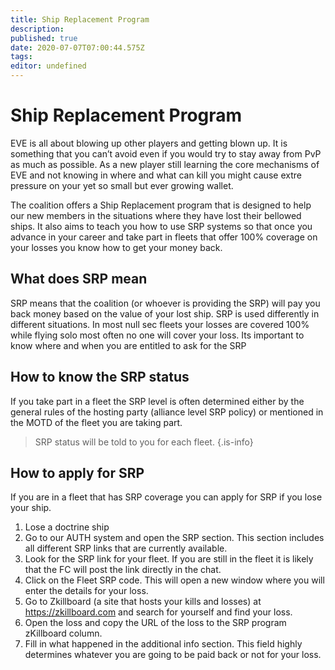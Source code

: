 ```yaml
---
title: Ship Replacement Program
description: 
published: true
date: 2020-07-07T07:00:44.575Z
tags: 
editor: undefined
---
```


# Ship Replacement Program
EVE is all about blowing up other players and getting blown up. It is something that you can’t avoid even if you would try to stay away from PvP as much as possible. As a new player still learning the core mechanisms of EVE and not knowing in where and what can kill you might cause extre pressure on your yet so small but ever growing wallet.

The coalition offers a Ship Replacement program that is designed to help our new members in the situations where they have lost their bellowed ships. It also aims to teach you how to use SRP systems so that once you advance in your career and take part in fleets that offer 100% coverage on your losses you know how to get your money back.

## What does SRP mean
SRP means that the coalition (or whoever is providing the SRP) will pay you back money based on the value of your lost ship. SRP is used differently in different situations. In most null sec fleets your losses are covered 100% while flying solo most often no one will cover your loss. Its important to know where and when you are entitled to ask for the SRP

## How to know the SRP status
If you take part in a fleet the SRP level is often determined either by the general rules of the hosting party (alliance level SRP policy) or mentioned in the MOTD of the fleet you are taking part.

> SRP status will be told to you for each fleet.
{.is-info}


## How to apply for SRP
If  you are in a fleet that has SRP coverage you can apply for SRP if you lose your ship.

1. Lose a doctrine ship
1. Go to our AUTH system and open the SRP section. This section includes all different SRP links that are currently available.
1. Look for the SRP link for your fleet. If you are still in the fleet it is likely that the FC will post the link directly in the chat.
1. Click on the Fleet SRP code. This will open a new window where you will enter the details for your loss.
1. Go to Zkillboard (a site that hosts your kills and losses) at https://zkillboard.com and search for yourself and find your loss.
1. Open the loss and copy the URL of the loss to the SRP program zKillboard column.
1. Fill in what happened in the additional info section. This field highly determines whatever you are going to be paid back or not for your loss.